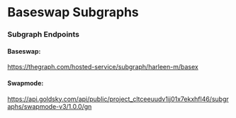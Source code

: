 # Baseswap Subgraphs

### Subgraph Endpoints

#### Baseswap:

https://thegraph.com/hosted-service/subgraph/harleen-m/basex

#### Swapmode:

https://api.goldsky.com/api/public/project_cltceeuudv1ij01x7ekxhfl46/subgraphs/swapmode-v3/1.0.0/gn
